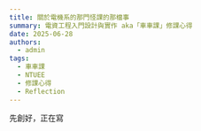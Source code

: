 ```yaml
---
title: 關於電機系的那門怪課的那檔事
summary: 電資工程入門設計與實作 aka「車車課」修課心得
date: 2025-06-28
authors:
  - admin
tags:
  - 車車課
  - NTUEE
  - 修課心得
  - Reflection
---
```


先創好，正在寫
